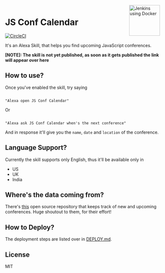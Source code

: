 <img src="https://cdn.rawgit.com/jaydp17/js-conf-calendar/master/icons/original.svg" alt="Jenkins using Docker" height="100" title="Jenkins using Docker" align="right" />

# JS Conf Calendar

[![CircleCI](https://img.shields.io/circleci/project/github/jaydp17/js-conf-calendar.svg)](https://circleci.com/gh/jaydp17/js-conf-calendar)

It's an Alexa Skill, that helps you find upcoming JavaScript conferences.

**[NOTE]: The skill is not yet published, as soon as it gets published the link will appear over here**

## How to use?
Once you've enabled the skill, try saying

```

"Alexa open JS Conf Calendar"

```

Or

```

"Alexa ask JS Conf Calendar when's the next conference"

```

And in response it'll give you the `name`, `date` and `location` of the conference.

## Language Support?
Currently the skill supports only English, thus it'll be available only in
- US
- UK
- India

## Where's the data coming from?
There's [this](https://github.com/tech-conferences/javascript-conferences/) open source repository that keeps track of new and upcoming conferences. Huge shoutout to them, for their effort!

## How to Deploy?
The deployment steps are listed over in [DEPLOY.md](DEPLOY.md).

## License

MIT
  